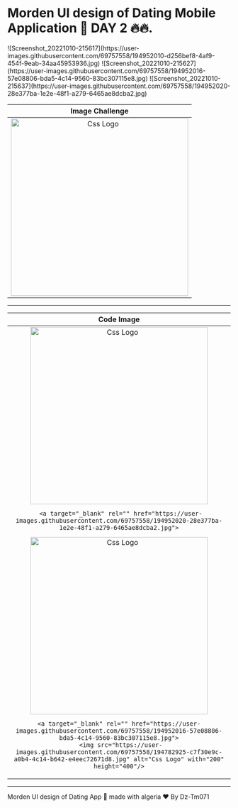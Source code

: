 <h1>Morden UI design of Dating Mobile Application 👫  DAY 2 🔥🔥.</h1>




<table>![Screenshot_20221010-215617](https://user-images.githubusercontent.com/69757558/194952010-d256bef8-4af9-454f-9eab-34aa45953936.jpg)
![Screenshot_20221010-215627](https://user-images.githubusercontent.com/69757558/194952016-57e08806-bda5-4c14-9560-83bc307115e8.jpg)
![Screenshot_20221010-215637](https://user-images.githubusercontent.com/69757558/194952020-28e377ba-1e2e-48f1-a279-6465ae8dcba2.jpg)

<thead>
  
<tr>
  
  
  <th align="center">Image Challenge</th>

</tr>
  

  
  
</thead>
  
  
<tbody>
  
  
<tr>
  
  <td align="center">
  <a target="_blank" rel="" href="https://user-images.githubusercontent.com/69757558/194951798-7d12ca0d-8fc9-4ca7-86bf-85e818cedf5a.png">
  <img src="https://user-images.githubusercontent.com/69757558/194951798-7d12ca0d-8fc9-4ca7-86bf-85e818cedf5a.png" alt="Css Logo" with="200" height="400"/>

  </a>
    
    
  
  </td>
  
  
  
</tr>
  
  
</tbody>
  
  
</table>


<hr>



<table>
  
  
  
<thead>
<tr>
  <th align="center">Code Image</th>

</tr>
  
  
</thead>
  
  
<tbody>
<tr>
  
  <td align="center">
    
    
    
  <a target="_blank" rel="" href="https://user-images.githubusercontent.com/69757558/194952010-d256bef8-4af9-454f-9eab-34aa45953936.jpg">
  <img src="https://user-images.githubusercontent.com/69757558/194952010-d256bef8-4af9-454f-9eab-34aa45953936.jpg" alt="Css Logo" with="200" height="400"/>
    </a>
    
     <a target="_blank" rel="" href="https://user-images.githubusercontent.com/69757558/194952020-28e377ba-1e2e-48f1-a279-6465ae8dcba2.jpg">
  <img src="https://user-images.githubusercontent.com/69757558/194952020-28e377ba-1e2e-48f1-a279-6465ae8dcba2.jpg" alt="Css Logo" with="200" height="400"/>
    </a>
    
    <a target="_blank" rel="" href="https://user-images.githubusercontent.com/69757558/194952016-57e08806-bda5-4c14-9560-83bc307115e8.jpg">
     <img src="https://user-images.githubusercontent.com/69757558/194782925-c7f30e9c-a0b4-4c14-b642-e4eec72671d8.jpg" alt="Css Logo" with="200" height="400"/>


  </a></td>
  
</tr>
</tbody>
</table>


 <hr>






Morden UI design of Dating App 👫 made with algeria ❤  By Dz-Tm071
